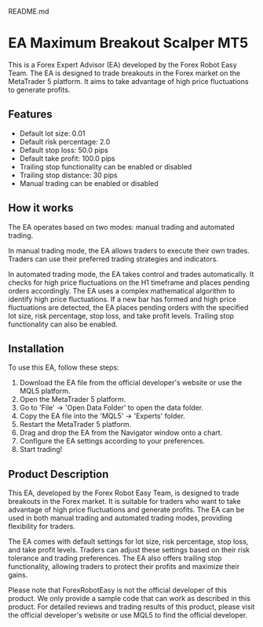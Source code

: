 README.md

# EA Maximum Breakout Scalper MT5

This is a Forex Expert Advisor (EA) developed by the Forex Robot Easy Team. The EA is designed to trade breakouts in the Forex market on the MetaTrader 5 platform. It aims to take advantage of high price fluctuations to generate profits.

## Features

- Default lot size: 0.01
- Default risk percentage: 2.0
- Default stop loss: 50.0 pips
- Default take profit: 100.0 pips
- Trailing stop functionality can be enabled or disabled
- Trailing stop distance: 30 pips
- Manual trading can be enabled or disabled

## How it works

The EA operates based on two modes: manual trading and automated trading.

In manual trading mode, the EA allows traders to execute their own trades. Traders can use their preferred trading strategies and indicators.

In automated trading mode, the EA takes control and trades automatically. It checks for high price fluctuations on the H1 timeframe and places pending orders accordingly. The EA uses a complex mathematical algorithm to identify high price fluctuations. If a new bar has formed and high price fluctuations are detected, the EA places pending orders with the specified lot size, risk percentage, stop loss, and take profit levels. Trailing stop functionality can also be enabled.

## Installation

To use this EA, follow these steps:

1. Download the EA file from the official developer's website or use the MQL5 platform.
2. Open the MetaTrader 5 platform.
3. Go to 'File' -> 'Open Data Folder' to open the data folder.
4. Copy the EA file into the 'MQL5' -> 'Experts' folder.
5. Restart the MetaTrader 5 platform.
6. Drag and drop the EA from the Navigator window onto a chart.
7. Configure the EA settings according to your preferences.
8. Start trading!

## Product Description

This EA, developed by the Forex Robot Easy Team, is designed to trade breakouts in the Forex market. It is suitable for traders who want to take advantage of high price fluctuations and generate profits. The EA can be used in both manual trading and automated trading modes, providing flexibility for traders.

The EA comes with default settings for lot size, risk percentage, stop loss, and take profit levels. Traders can adjust these settings based on their risk tolerance and trading preferences. The EA also offers trailing stop functionality, allowing traders to protect their profits and maximize their gains.

Please note that ForexRobotEasy is not the official developer of this product. We only provide a sample code that can work as described in this product. For detailed reviews and trading results of this product, please visit the official developer's website or use MQL5 to find the official developer.
